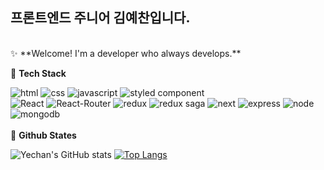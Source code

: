 

## 프론트엔드 주니어 김예찬입니다. 

<br/>
✨ **Welcome! I'm a developer who always develops.**
<br />


🔨 **Tech Stack**

![html](https://camo.githubusercontent.com/78644413b866edc89d1b4731e1d8b7276963d1923f9d248b86bb3239ab52aa77/68747470733a2f2f696d672e736869656c64732e696f2f62616467652f48544d4c352d6533346632363f7374796c653d666c61742d737175617265266c6f676f3d68746d6c35266c6f676f436f6c6f723d7768697465)                   ![css](https://camo.githubusercontent.com/9f9addfbc2b661b664f284b88e4d91a2613656616c5074e090c534a2c539d55a/68747470733a2f2f696d672e736869656c64732e696f2f62616467652f6373732d3638366465303f7374796c653d666c61742d737175617265266c6f676f3d63737333266c6f676f436f6c6f723d7768697465)      ![javascript](https://camo.githubusercontent.com/dafc427ec5b412a30a3819837466d945d2084f52fa15a04d33e0980debb54ce7/68747470733a2f2f696d672e736869656c64732e696f2f62616467652f4a6176615363726970742d6639636132343f7374796c653d666c61742d737175617265266c6f676f3d6a617661736372697074266c6f676f436f6c6f723d7768697465)     ![styled component](https://camo.githubusercontent.com/0e2d61e6eed05d238f8996c0ea0c3f7d37994dd107a5b172275b4c85669aaf3d/68747470733a2f2f696d672e736869656c64732e696f2f62616467652f7374796c656420636f6d706f6e656e74732d4442373039333f7374796c653d666c61742d737175617265266c6f676f3d7374796c65642d636f6d706f6e656e7473266c6f676f436f6c6f723d7768697465)        
![React](https://camo.githubusercontent.com/fa60345d91370850c24ace15f10669fe83d3d2564ac93e56681d36bf276ddc93/68747470733a2f2f696d672e736869656c64732e696f2f62616467652f52656163742d3631646166623f7374796c653d666c61742d737175617265266c6f676f3d7265616374266c6f676f436f6c6f723d626c61636b)       ![React-Router](https://camo.githubusercontent.com/d3bfe756946b55c5ad57a97185870d69fe3c70215c4ee625dc7dead9a20064f4/68747470733a2f2f696d672e736869656c64732e696f2f62616467652f526561637420526f757465722d6361343234353f7374796c653d666c61742d737175617265266c6f676f3d52656163742d526f75746572266c6f676f436f6c6f723d7768697465)       ![redux](https://camo.githubusercontent.com/87dfe7e21a9335825963362d32b5d7cb41d11e6c538d30200eb750c341bf3719/68747470733a2f2f696d672e736869656c64732e696f2f62616467652f52656475782d3736346162633f7374796c653d666c61742d737175617265266c6f676f3d7265647578266c6f676f436f6c6f723d7768697465)      ![redux saga](https://camo.githubusercontent.com/ef9d7334535a4ec08dfc1260a7e2da7e852f2ffb87ede42b87e0bc648b613a23/68747470733a2f2f696d672e736869656c64732e696f2f62616467652f526564757820536167612d3939393939393f7374796c653d666c61742d737175617265266c6f676f3d52656475782d53616761266c6f676f436f6c6f723d7768697465)     ![next](https://camo.githubusercontent.com/4ea46778be1ac8dde5368f12f33af85018ae8406d9854dcef079bdd228213dea/68747470733a2f2f696d672e736869656c64732e696f2f62616467652f4e6578742e6a732d3030303030303f7374796c653d666c61742d737175617265266c6f676f3d4e6578742e6a73266c6f676f436f6c6f723d7768697465)
![express](https://camo.githubusercontent.com/72a69114b7285473d1de1629a9b782eab975a340d926305fda4cbfcaab669eb8/68747470733a2f2f696d672e736869656c64732e696f2f62616467652f457870726573732d3030303030303f7374796c653d666c61742d737175617265266c6f676f3d45787072657373266c6f676f436f6c6f723d7768697465)        ![node](https://camo.githubusercontent.com/49c84b343572b8dd117b186f5c45798f7e0d048fecceaaefaf75441b785cd380/68747470733a2f2f696d672e736869656c64732e696f2f62616467652f4e6f64652e6a732d3030393433323f7374796c653d666c61742d737175617265266c6f676f3d4e6f64652e6a73266c6f676f436f6c6f723d7768697465)       ![mongodb](https://camo.githubusercontent.com/29ac50fb40eabdc4a318ba28c6a798773a54f9fd25fca8e0407793415e6fd476/68747470733a2f2f696d672e736869656c64732e696f2f62616467652f4d6f6e676f44422d3130616338343f7374796c653d666c61742d737175617265266c6f676f3d6d6f6e676f6462266c6f676f436f6c6f723d7768697465)
<br/>
<br/>
📌 __Github States__

![Yechan's GitHub stats](https://github-readme-stats.vercel.app/api?username=Kim-777&show_icons=true&theme=dracula&line_height=20) [![Top Langs](https://github-readme-stats.vercel.app/api/top-langs/?username=Kim-777&layout=compact)](https://github.com/Kim-777/github-readme-stats/d4254ea35bb74ba50a65ee800012563a39a68b16917481a3e58a9e9fda3d2a9d/68747470733a2f2f6769746875622d726561646d652d73746174732e76657263656c2e6170702f6170693f757365726e616d653d677061726b6b696926636f756e745f707269766174653d747275652673686f775f69636f6e733d74727565267468656d653d627565667926686964655f626f726465723d74727565)
